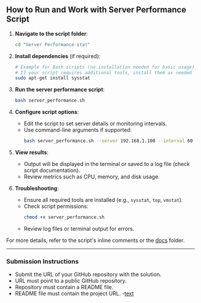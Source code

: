 ## How to Run and Work with Server Performance Script

1. **Navigate to the script folder**:
    ```bash
    cd "Server Performance stat"
    ```

2. **Install dependencies** (if required):
    ```bash
    # Example for Bash scripts (no installation needed for basic usage)
    # If your script requires additional tools, install them as needed
    sudo apt-get install sysstat
    ```

3. **Run the server performance script**:
    ```bash
    bash server_performance.sh
    ```

4. **Configure script options**:
    - Edit the script to set server details or monitoring intervals.
    - Use command-line arguments if supported:
      ```bash
      bash server_performance.sh --server 192.168.1.100 --interval 60
      ```

5. **View results**:
    - Output will be displayed in the terminal or saved to a log file (check script documentation).
    - Review metrics such as CPU, memory, and disk usage.

6. **Troubleshooting**:
    - Ensure all required tools are installed (e.g., `sysstat`, `top`, `vmstat`).
    - Check script permissions:
      ```bash
      chmod +x server_performance.sh
      ```
    - Review log files or terminal output for errors.

For more details, refer to the script's inline comments or the [docs](./docs) folder.

---

### Submission Instructions

- Submit the URL of your GitHub repository with the solution.
- URL must point to a public GitHub repository.
- Repository must contain a README file.
- README file must contain the project URL.
-[text](https://roadmap.sh/projects/server-stats)